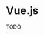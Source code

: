 # Vue.js

<!--
https://app.pluralsight.com/library/courses/vuex-state-management/table-of-contents

https://www.linkedin.com/learning/building-a-video-chat-app-with-vue-js-and-firebase/why-vue-and-firebase-for-real-time-video
https://www.linkedin.com/learning/vue-js-creating-and-hosting-a-full-stack-site/create-and-host-a-full-stack-site-with-vue-js

https://www.packtpub.com/web-development/vue-js-2-academy-learn-vue-step-by-step-video
https://www.packtpub.com/programming/vue-js-build-a-full-stack-app-with-firebase-vuex-and-router-video
https://www.packtpub.com/programming/testing-vue-js-components-with-jest
https://www.packtpub.com/business-other/building-forms-with-vue-js
https://www.packtpub.com/web-development/hands-styling-vuejs-web-apps-element-ui-and-iview-video
https://www.packtpub.com/web-development/hands-vuex-vuejs-applications-video
https://www.packtpub.com/web-development/real-world-projects-vuejs-video
https://www.packtpub.com/web-development/full-stack-web-development-vuejs-and-nodejs-video
https://www.packtpub.com/programming/typescript-3-0-projects
https://www.packtpub.com/business-other/vue-js-understanding-its-tools-and-ecosystem

https://www.digitalocean.com/community/tutorials/vuejs-vue-with-i18n
-->

TODO

